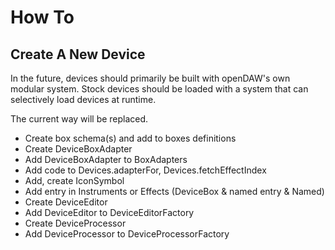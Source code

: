 # How To

## Create A New Device

In the future, devices should primarily be built with openDAW's own modular system.
Stock devices should be loaded with a system that can selectively load devices at runtime.

The current way will be replaced.

* Create box schema(s) and add to boxes definitions
* Create DeviceBoxAdapter
* Add DeviceBoxAdapter to BoxAdapters
* Add code to Devices.adapterFor, Devices.fetchEffectIndex
* Add, create IconSymbol
* Add entry in Instruments or Effects (DeviceBox & named entry & Named)
* Create DeviceEditor
* Add DeviceEditor to DeviceEditorFactory
* Create DeviceProcessor
* Add DeviceProcessor to DeviceProcessorFactory